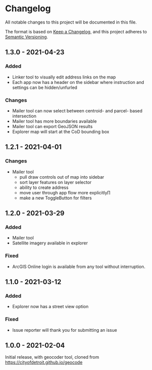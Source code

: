 # Changelog
All notable changes to this project will be documented in this file.

The format is based on [Keep a Changelog](https://keepachangelog.com/en/1.0.0/),
and this project adheres to [Semantic Versioning](https://semver.org/spec/v2.0.0.html).

## 1.3.0 - 2021-04-23

### Added

- Linker tool to visually edit address links on the map
- Each app now has a header on the sidebar where instruction and settings can be hidden/unfurled

### Changes

- Mailer tool can now select between centroid- and parcel- based intersection
- Mailer tool has more boundaries available 
- Mailer tool can export GeoJSON results
- Explorer map will start at the CoD bounding box

## 1.2.1 - 2021-04-01

### Changes

- Mailer tool
  - pull draw controls out of map into sidebar
  - sort layer features on layer selector
  - ability to create address
  - move user through app flow more explicitly∏
  - make a new ToggleButton for filters

## 1.2.0 - 2021-03-29

### Added

- Mailer tool
- Satellite imagery available in explorer

### Fixed

- ArcGIS Online login is available from any tool without interruption.

## 1.1.0 - 2021-03-12

### Added

- Explorer now has a street view option

### Fixed

- Issue reporter will thank you for submitting an issue

## 1.0.0 - 2021-02-04

Initial release, with geocoder tool, cloned from https://cityofdetroit.github.io/geocode
